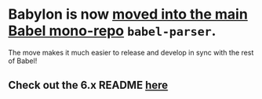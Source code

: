 # Babylon is now [moved into the main Babel mono-repo](https://github.com/babel/website/tree/master/docs/parser.md) `babel-parser`.

The move makes it much easier to release and develop in sync with the rest of Babel!

## Check out the 6.x README [here](https://github.com/babel/babylon/blob/6.x/README.md)